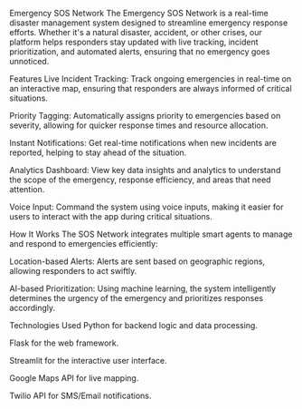 Emergency SOS Network
The Emergency SOS Network is a real-time disaster management system designed to streamline emergency response efforts. Whether it's a natural disaster, accident, or other crises, our platform helps responders stay updated with live tracking, incident prioritization, and automated alerts, ensuring that no emergency goes unnoticed.

Features
Live Incident Tracking: Track ongoing emergencies in real-time on an interactive map, ensuring that responders are always informed of critical situations.

Priority Tagging: Automatically assigns priority to emergencies based on severity, allowing for quicker response times and resource allocation.

Instant Notifications: Get real-time notifications when new incidents are reported, helping to stay ahead of the situation.

Analytics Dashboard: View key data insights and analytics to understand the scope of the emergency, response efficiency, and areas that need attention.

Voice Input: Command the system using voice inputs, making it easier for users to interact with the app during critical situations.

How It Works
The SOS Network integrates multiple smart agents to manage and respond to emergencies efficiently:

Location-based Alerts: Alerts are sent based on geographic regions, allowing responders to act swiftly.

AI-based Prioritization: Using machine learning, the system intelligently determines the urgency of the emergency and prioritizes responses accordingly.

Technologies Used
Python for backend logic and data processing.

Flask for the web framework.

Streamlit for the interactive user interface.

Google Maps API for live mapping.

Twilio API for SMS/Email notifications.
